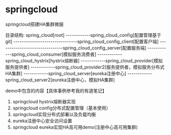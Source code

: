 # springcloud
springcloud搭建HA集群微服

目录结构:
spring_cloud[root]
------------spring_cloud_config[配置管理基于git]
-------------------------------spring_cloud_config_client[配置客户端]
-------------------------------spring_cloud_config_server[配置服务端]
------------spring_cloud_consumer[模拟服务消费者]
------------spring_cloud_hystrix[hystrix熔断器]
------------spring_cloud_provider[模拟服务提供者]
------------spring_cloud_provider2[服务提供者，模拟服务分布式HA集群]
------------spring_cloud_server[eureka注册中心]
------------spring_cloud_server2[eureka注册中心，模拟HA集群]

demo中包含的内容【具体事例参考我的有道笔记】
1. springcloud hystrix熔断器实现
2. springcloud config分布式配置管理（基本使用）
3. springcloud实现分布式部署以及负载均衡
4. eureka注册中心安全访问设置
5. springcloud eureka实现HA高可用demo(注册中心高可用集群)
